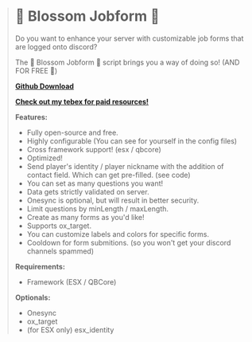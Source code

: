 > # 🌸 Blossom Jobform 🌸
> 
> Do you want to enhance your server with customizable job forms that are logged onto discord?
> 
> The 🌸 Blossom Jobform 🌸 script brings you a way of doing so! (AND FOR FREE 🤑)
> 
> [**Github Download**](https://github.com/Strinousek/blossom_jobform)
> 
> [**Check out my tebex for paid resources!**](https://blossom-scripts.tebex.io/)
> 
> **Features:**
> - Fully open-source and free.
> - Highly configurable (You can see for yourself in the config files)
> - Cross framework support! (esx / qbcore)
> - Optimized!
> - Send player's identity / player nickname with the addition of contact field. Which can get pre-filled. (see code)
> - You can set as many questions you want!
> - Data gets strictly validated on server.
> - Onesync is optional, but will result in better security.
> - Limit questions by minLength / maxLength.
> - Create as many forms as you'd like!
> - Supports ox_target.
> - You can customize labels and colors for specific forms.
> - Cooldown for form submitions. (so you won't get your discord channels spammed) 
> 
> **Requirements:**
> - Framework (ESX / QBCore)
>
> **Optionals:**
> - Onesync
> - ox_target
> - (for ESX only) esx_identity 